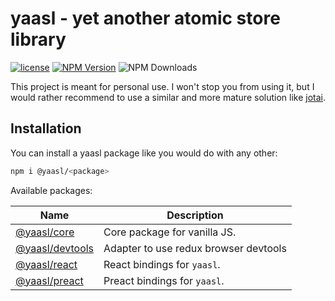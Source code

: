 # yaasl - yet another atomic store library

[![license](https://img.shields.io/github/license/PrettyCoffee/yaasl)](./LICENSE) [![NPM Version](https://img.shields.io/npm/v/%40yaasl%2Fcore)](https://www.npmjs.com/package/@yaasl/core) ![NPM Downloads](https://img.shields.io/npm/dw/%40yaasl%2Fcore)

This project is meant for personal use.
I won't stop you from using it, but I would rather recommend to use a similar
and more mature solution like [jotai](https://jotai.org/).

## Installation

You can install a yaasl package like you would do with any other:

```sh
npm i @yaasl/<package>
```

Available packages:

| Name                                                             | Description                           |
| ---------------------------------------------------------------- | ------------------------------------- |
| [@yaasl/core](https://www.npmjs.com/package/@yaasl/core)         | Core package for vanilla JS.          |
| [@yaasl/devtools](https://www.npmjs.com/package/@yaasl/devtools) | Adapter to use redux browser devtools |
| [@yaasl/react](https://www.npmjs.com/package/@yaasl/react)       | React bindings for `yaasl`.           |
| [@yaasl/preact](https://www.npmjs.com/package/@yaasl/preact)     | Preact bindings for `yaasl`.          |
